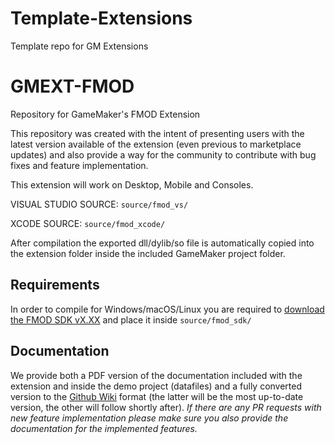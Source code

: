 # Template-Extensions
Template repo for GM Extensions


# GMEXT-FMOD
Repository for GameMaker's FMOD Extension

This repository was created with the intent of presenting users with the latest version available of the extension (even previous to marketplace updates) and also provide a way for the community to contribute with bug fixes and feature implementation.

This extension will work on Desktop, Mobile and Consoles.

VISUAL STUDIO SOURCE: `source/fmod_vs/`

XCODE SOURCE: `source/fmod_xcode/`

After compilation the exported dll/dylib/so file is automatically copied into the extension folder inside the included GameMaker project folder.

## Requirements

In order to compile for Windows/macOS/Linux you are required to [download the FMOD SDK vX.XX](#) and place it inside `source/fmod_sdk/`

## Documentation

We provide both a PDF version of the documentation included with the extension and inside the demo project (datafiles) and a fully converted version to the [Github Wiki](../../wiki) format (the latter will be the most up-to-date version, the other will follow shortly after). *If there are any PR requests with new feature implementation please make sure you also provide the documentation for the implemented features.*
